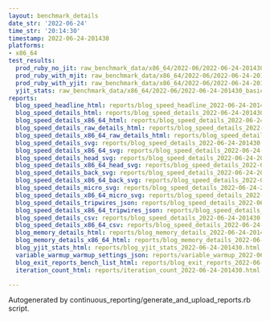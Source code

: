 ```yaml
---
layout: benchmark_details
date_str: '2022-06-24'
time_str: '20:14:30'
timestamp: 2022-06-24-201430
platforms:
- x86_64
test_results:
  prod_ruby_no_jit: raw_benchmark_data/x86_64/2022-06/2022-06-24-201430_basic_benchmark_prod_ruby_no_jit.json
  prod_ruby_with_mjit: raw_benchmark_data/x86_64/2022-06/2022-06-24-201430_basic_benchmark_prod_ruby_with_mjit.json
  prod_ruby_with_yjit: raw_benchmark_data/x86_64/2022-06/2022-06-24-201430_basic_benchmark_prod_ruby_with_yjit.json
  yjit_stats: raw_benchmark_data/x86_64/2022-06/2022-06-24-201430_basic_benchmark_yjit_stats.json
reports:
  blog_speed_headline_html: reports/blog_speed_headline_2022-06-24-201430.html
  blog_speed_details_html: reports/blog_speed_details_2022-06-24-201430.html
  blog_speed_details_x86_64_html: reports/blog_speed_details_2022-06-24-201430.x86_64.html
  blog_speed_details_raw_details_html: reports/blog_speed_details_2022-06-24-201430.raw_details.html
  blog_speed_details_x86_64_raw_details_html: reports/blog_speed_details_2022-06-24-201430.x86_64.raw_details.html
  blog_speed_details_svg: reports/blog_speed_details_2022-06-24-201430.svg
  blog_speed_details_x86_64_svg: reports/blog_speed_details_2022-06-24-201430.x86_64.svg
  blog_speed_details_head_svg: reports/blog_speed_details_2022-06-24-201430.head.svg
  blog_speed_details_x86_64_head_svg: reports/blog_speed_details_2022-06-24-201430.x86_64.head.svg
  blog_speed_details_back_svg: reports/blog_speed_details_2022-06-24-201430.back.svg
  blog_speed_details_x86_64_back_svg: reports/blog_speed_details_2022-06-24-201430.x86_64.back.svg
  blog_speed_details_micro_svg: reports/blog_speed_details_2022-06-24-201430.micro.svg
  blog_speed_details_x86_64_micro_svg: reports/blog_speed_details_2022-06-24-201430.x86_64.micro.svg
  blog_speed_details_tripwires_json: reports/blog_speed_details_2022-06-24-201430.tripwires.json
  blog_speed_details_x86_64_tripwires_json: reports/blog_speed_details_2022-06-24-201430.x86_64.tripwires.json
  blog_speed_details_csv: reports/blog_speed_details_2022-06-24-201430.csv
  blog_speed_details_x86_64_csv: reports/blog_speed_details_2022-06-24-201430.x86_64.csv
  blog_memory_details_html: reports/blog_memory_details_2022-06-24-201430.html
  blog_memory_details_x86_64_html: reports/blog_memory_details_2022-06-24-201430.x86_64.html
  blog_yjit_stats_html: reports/blog_yjit_stats_2022-06-24-201430.html
  variable_warmup_warmup_settings_json: reports/variable_warmup_2022-06-24-201430.warmup_settings.json
  blog_exit_reports_bench_list_html: reports/blog_exit_reports_2022-06-24-201430.bench_list.html
  iteration_count_html: reports/iteration_count_2022-06-24-201430.html

---
```

Autogenerated by continuous_reporting/generate_and_upload_reports.rb script.
